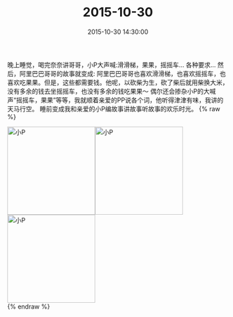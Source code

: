 ﻿---
title: "2015-10-30"
date: 2015-10-30 14:30:00
tags:
categories: 妈妈
---
晚上睡觉，喝完奈奈讲哥哥，小P大声喊:滑滑梯，果果，摇摇车…
各种要求…
然后，阿里巴巴哥哥的故事就变成:
阿里巴巴哥哥也喜欢滑滑梯，也喜欢摇摇车，也喜欢吃果果。但是，这些都需要钱。他呢，以砍柴为生，砍了柴后就用柴换大米，没有多余的钱去坐摇摇车，也没有多余的钱吃果果～
偶尔还会掺杂小P的大喊声“摇摇车，果果”等等，我就顺着亲爱的PP说各个词，他听得津津有味，我讲的天马行空。
睡前变成我和亲爱的小P编故事讲故事听故事的欢乐时光。
{% raw %}
<div style="width:500 px">
<div style="float:left; width:100 px"><img src="/images/微信图片_20171011164439.jpg" width="200" alt="小P"></div>
<div style="float:left; width:100 px"><img src="/images/微信图片_20171011164502.jpg" width="200" alt="小P"></div>
<div style="float:left; width:100 px"><img src="/images/微信图片_20171011164512.jpg" width="200" alt="小P"></div>
<div style="clear:both"></div>
</div>
{% endraw %}
